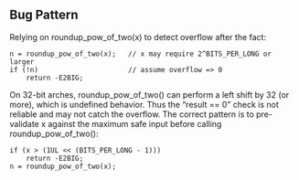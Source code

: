 ## Bug Pattern

Relying on roundup_pow_of_two(x) to detect overflow after the fact:

```
n = roundup_pow_of_two(x);   // x may require 2^BITS_PER_LONG or larger
if (!n)                      // assume overflow => 0
    return -E2BIG;
```

On 32-bit arches, roundup_pow_of_two() can perform a left shift by 32 (or more), which is undefined behavior. Thus the “result == 0” check is not reliable and may not catch the overflow. The correct pattern is to pre-validate x against the maximum safe input before calling roundup_pow_of_two():

```
if (x > (1UL << (BITS_PER_LONG - 1)))
    return -E2BIG;
n = roundup_pow_of_two(x);
```
